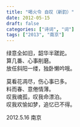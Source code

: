 ```yaml
---
title: "喝火令 自叹（新韵）"
date: 2012-05-15
draft: false
categories: ["诗词", "词"]
tags: ["2013", "南京"]
---
```


绿意全如旧，韶华半蹉跎。  
算几番、心事削磨。  
放任斜阳一缕，独卧懒吟哦。  


莫看花凋尽，伤心事已多。  
料而春、意倦情薄。  
叹我魂孤，叹我命漂泊。  
叹我欢愉如梦，追忆已不得。  

2012.5.16 南京  
